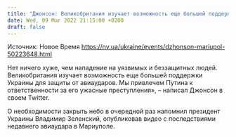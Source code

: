```yaml
---
title: "Джонсон: Великобритания изучает возможность еще большей поддержки Украины для защиты от авиаударов"
date: Wed, 09 Mar 2022 21:15:00 +0200
draft: false
---
```

Источник: Новое Время https://nv.ua/ukraine/events/dzhonson-mariupol-50223648.html


Нет ничего хуже, чем нападение на уязвимых и беззащитных людей. Великобритания изучает возможность еще большей поддержки Украины для защиты от авиаударов. Мы привлечем Путина к ответственности за его ужасные преступления», – написал Джонсон в своем Twitter.

О необходимости закрыть небо в очередной раз напомнил президент Украины Владимир Зеленский, опубликовав видео с последствиями недавнего авиаудара в Мариуполе.
